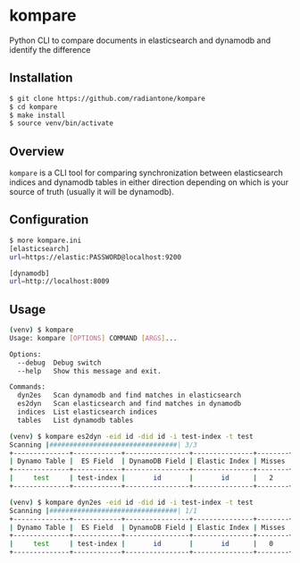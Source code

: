 # kompare
Python CLI to compare documents in elasticsearch and dynamodb and identify the difference

## Installation
```bash
$ git clone https://github.com/radiantone/kompare
$ cd kompare
$ make install
$ source venv/bin/activate
```
## Overview
`kompare` is a CLI tool for comparing synchronization between elasticsearch indices and dynamodb tables in either direction depending on which is your source of truth (usually it will be dynamodb).

## Configuration

```bash
$ more kompare.ini 
[elasticsearch]
url=https://elastic:PASSWORD@localhost:9200

[dynamodb]
url=http://localhost:8009

```
## Usage

```bash
(venv) $ kompare
Usage: kompare [OPTIONS] COMMAND [ARGS]...

Options:
  --debug  Debug switch
  --help   Show this message and exit.

Commands:
  dyn2es   Scan dynamodb and find matches in elasticsearch
  es2dyn   Scan elasticsearch and find matches in dynamodb
  indices  List elasticsearch indices
  tables   List dynamodb tables

(venv) $ kompare es2dyn -eid id -did id -i test-index -t test
Scanning |################################| 3/3
+--------------+------------+----------------+---------------+--------+-------+
| Dynamo Table |  ES Field  | DynamoDB Field | Elastic Index | Misses | Total |
+--------------+------------+----------------+---------------+--------+-------+
|     test     | test-index |       id       |       id      |   2    |   3   |
+--------------+------------+----------------+---------------+--------+-------+

(venv) $ kompare dyn2es -eid id -did id -i test-index -t test
Scanning |################################| 1/1
+--------------+------------+----------------+---------------+--------+-------+
| Dynamo Table |  ES Field  | DynamoDB Field | Elastic Index | Misses | Total |
+--------------+------------+----------------+---------------+--------+-------+
|     test     | test-index |       id       |       id      |   0    |   1   |
+--------------+------------+----------------+---------------+--------+-------+

```
